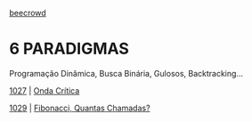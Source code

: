 [beecrowd](https://www.beecrowd.com.br/)
# 6 PARADIGMAS
Programação Dinâmica, Busca Binária, Gulosos, Backtracking...

[1027](/PARADIGMAS/1027/) | [Onda Crítica](https://www.beecrowd.com.br/repository/UOJ_1027.html)

[1029](/PARADIGMAS/1029/) | [Fibonacci, Quantas Chamadas?](https://www.beecrowd.com.br/repository/UOJ_1029.html)

